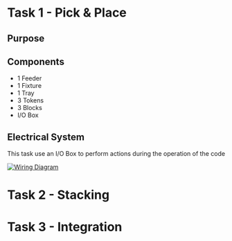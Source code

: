 # Task 1 - Pick & Place
## Purpose

## Components
- 1 Feeder
- 1 Fixture
- 1 Tray
- 3 Tokens
- 3 Blocks
- I/O Box
## Electrical System
This task use an I/O Box to perform actions during the operation of the code

[![Wiring Diagram](https://img.shields.io/badge/Wiring%20Diagram-blue?style=for-the-badge)]()
# Task 2 - Stacking

# Task 3 - Integration

